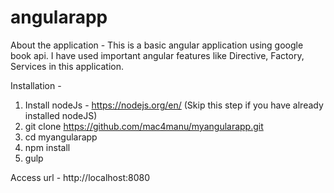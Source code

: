 # angularapp
About the application -
This is a basic angular application using google book api. I have used important angular features like Directive, Factory, Services in this application.

Installation -

1. Install nodeJs - https://nodejs.org/en/ (Skip this step if you have already installed nodeJS)
2. git clone https://github.com/mac4manu/myangularapp.git
3. cd myangularapp
4. npm install
5. gulp

Access url - http://localhost:8080


